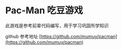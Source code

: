 # Pac-Man 吃豆游戏

此游戏是参考前辈代码编写，用于学习巩固所学知识

github 参考地址 [https://github.com/mumuy/pacman](https://github.com/mumuy/pacman)

